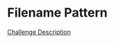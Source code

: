 Filename Pattern
================

[Challenge Description](https://www.codeeval.com/open_challenges/169)